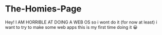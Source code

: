 # The-Homies-Page
Hey!
I AM HORRIBLE AT DOING A WEB OS
so i wont do it (for now at least)
i want to try to make some web apps
this is my first time doing it
😀
